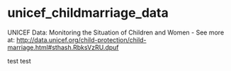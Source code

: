 # unicef_childmarriage_data
UNICEF Data: Monitoring the Situation of Children and Women - See more at: http://data.unicef.org/child-protection/child-marriage.html#sthash.RbksVzRU.dpuf

test test
